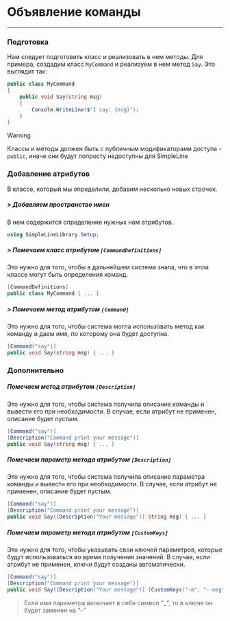# Объявление команды
---

### Подготовка
Нам следует подготовить класс и реализовать в нем методы. Для примера, создадим класс ``MyCommand`` и реализуем в нем метод ``Say``. 
Это выглядит так:

```csharp
public class MyCommand
{
    public void Say(string msg)
    {
        Console.WriteLine($"I say: {msg}");
    }
}
```

> [!WARNING]
> Классы и методы должен быть с публичным модификаторами доступа - ``public``, иначе они будут попросту недоступны для SimpleLine

### Добавление атрибутов
В классе, который мы определили, добавим несколько новых строчек.

##### > Добавляем пространство имен
В нем содержится определение нужных нам атрибутов.
```csharp 
using SimpleLineLibrary.Setup;
```
##### > Помечаем класс атрибутом ``[CommandDefinitions]``
Это нужно для того, чтобы в дальнейшем система знала, что в этом классе могут быть определения команд.
```csharp
[CommandDefinitions]
public class MyCommand { ... }
```
##### > Помечаем метод атрибутом ``[Command]``
Это нужно для того, чтобы система могла использовать метод как команду и даем имя, по которому она будет доступна.
```csharp 
[Command("say")]
public void Say(string msg) { ... }
```

### Дополнительно

##### Помечаем метод атрибутом ``[Description]``
Это нужно для того, чтобы система получила описание команды и вывести его при необходимости. 
В случае, если атрибут не применен, описание будет пустым.
```csharp 
[Command("say")]
[Description("Command print your message")]
public void Say(string msg) { ... }
```
##### Помечаем параметр метода атрибутом ``[Description]``
Это нужно для того, чтобы система получила описание параметра команды и вывести его при необходимости.
В случае, если атрибут не применен, описание будет пустым.
```csharp 
[Command("say")]
[Description("Command print your message")]
public void Say([Description("Your message")] string msg) { ... }
```
##### Помечаем параметр метода атрибутом ``[CustomKeys]``
Это нужно для того, чтобы указывать свои ключей параметров, которые будут использоваться во время получения значений.
В случае, если атрибут не применен, ключи будут созданы автоматически.
```csharp 
[Command("say")]
[Description("Command print your message")]
public void Say([Description("Your message")] [CustomKeys("-m", "--msg")] string msg) { ... }
```
> Если имя параметра включает в себя символ "_", то в ключе он будет заменен на "-"